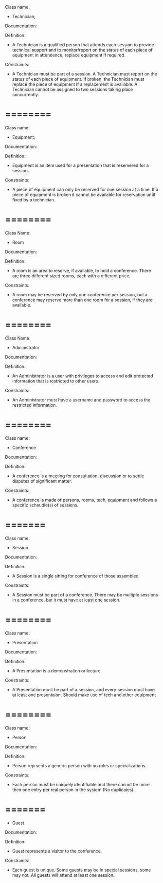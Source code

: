

Class name:
* Technician;

Documentation:

Definition:
* A Technician is a qualified person that attends each session to provide technical support and to monitor/report on the   status of each piece of equipment in attendence; replace equipment if required. 

Constraints: 
* A Technician must be part of a session. A Technician must report on the status of each piece of equipment. If broken,    the Technician must replace the piece of equipment if a replacement is available. A Technician cannot be assigned to     two sessions taking place concurrently.

========
========

Class name:
* Equipment; 

Documentation: 

Definition: 
* Equipment is an item used for a presentation that is reservered for a session. 

Constraints:
* A piece of equipment can only be reserved for one session at a time. If a piece of equipment is broken it cannot be      available for reservation until fixed by a technician.

========
========

Class Name:
* Room

Documentation:

Definition:
* A room is an area to reserve, if available, to hold a conference.  There are three different sized rooms, each with a different price. 

Constraints:
* A room may be reserved by only one conference per session, but a conference may reserve more than one room for a session, if they are available.

========
========

Class Name:
* Administrator

Documentation:

Definition:
* An Administrator is a user with privileges to access and edit protected information that is restricted to other users.  

Constraints:
* An Administrator must have a username and password to access the restricted information.  

========
========

Class name:

* Conference

Documentation:

Definition:

* A conference is a meeting for consultation, discussion or to settle disputes of significant matter.

Constraints:

* A conference is made of persons, rooms, tech, equipment and follows a specific scheudle(s) of sessions.

=======
=======

Class name:

* Session

Documentation:

Definition:

* A Session is a single sitting for conference of those assembled

Constraints:

* A Session must be part of a conference. There may be multiple sessions in a conference, but it must have at least one session. 

========
========

Class name:

* Presentation

Documentation:

Definition:

* A Presentation is a demonstration or lecture.

Constraints:

* A Presentation must be part of a session, and every session must have at least one presentaion. Should make use of tech and other equipment

========
========

Class name:

* Person

Documentation:

Definition:

* Person reprsents a generic person with no roles or specializations.

Constraints:

* Each person must be uniquely identifiable and there cannot be more then one entry per real person in the system (No duplicates).
 
=======
=======

* Guest

Documentation:

Definition:

* Guest represents a visitor to the conference.

Constraints:

* Each guest is unique. Some guests may be in special sessions, some may not. All guests will attend at least one session.
